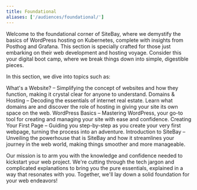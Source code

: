 ```yaml
---
title: Foundational
aliases: ['/audiences/foundational/']
---
```


Welcome to the foundational corner of SiteBay, where we demystify the basics of WordPress hosting on Kubernetes, complete with insights from Posthog and Grafana. This section is specially crafted for those just embarking on their web development and hosting voyage. Consider this your digital boot camp, where we break things down into simple, digestible pieces.

In this section, we dive into topics such as:

What's a Website? – Simplifying the concept of websites and how they function, making it crystal clear for anyone to understand.
Domains & Hosting – Decoding the essentials of internet real estate. Learn what domains are and discover the role of hosting in giving your site its own space on the web.
WordPress Basics – Mastering WordPress, your go-to tool for creating and managing your site with ease and confidence.
Creating Your First Page – Guiding you step-by-step as you create your very first webpage, turning the process into an adventure.
Introduction to SiteBay – Unveiling the powerhouse that is SiteBay and how it streamlines your journey in the web world, making things smoother and more manageable.

Our mission is to arm you with the knowledge and confidence needed to kickstart your web project. We're cutting through the tech jargon and complicated explanations to bring you the pure essentials, explained in a way that resonates with you. Together, we'll lay down a solid foundation for your web endeavors!